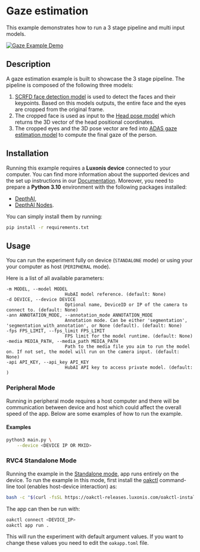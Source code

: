 # Gaze estimation

This example demonstrates how to run a 3 stage pipeline and multi input models.

[![Gaze Example Demo](https://github.com/luxonis/depthai-experiments/assets/18037362/6c7688e5-30bc-4bed-8455-8b8e9899c5b0)](https://tinyurl.com/5h3dycc5)

## Description

A gaze estimation example is built to showcase the 3 stage pipeline. The pipeline is composed of the following three models:

1. [SCRFD face detection model](https://hub.luxonis.com/ai/models/1f3d7546-66e4-43a8-8724-2fa27df1096f?view=page) is used to detect the faces and their keypoints. Based on this models outputs, the entire face and the eyes are cropped from the original frame.
1. The cropped face is used as input to the [Head pose model](https://hub.luxonis.com/ai/models/068ac18a-de71-4a6e-9f0f-42776c0ef980?view=page) which returns the 3D vector of the head positional coordinates.
1. The cropped eyes and the 3D pose vector are fed into [ADAS gaze estimation model](https://hub.luxonis.com/ai/models/b174ff1b-740b-4016-b8d5-b9488dbdd657?view=page) to compute the final gaze of the person.

## Installation

Running this example requires a **Luxonis device** connected to your computer. You can find more information about the supported devices and the set up instructions in our [Documentation](https://rvc4.docs.luxonis.com/hardware).
Moreover, you need to prepare a **Python 3.10** environment with the following packages installed:

- [DepthAI](https://pypi.org/project/depthai/),
- [DepthAI Nodes](https://pypi.org/project/depthai-nodes/).

You can simply install them by running:

```bash
pip install -r requirements.txt
```

## Usage

You can run the experiment fully on device (`STANDALONE` mode) or using your your computer as host (`PERIPHERAL` mode).

Here is a list of all available parameters:

```
-m MODEL, --model MODEL
                      HubAI model reference. (default: None)
-d DEVICE, --device DEVICE
                      Optional name, DeviceID or IP of the camera to connect to. (default: None)
-ann ANNOTATION_MODE, --annotation_mode ANNOTATION_MODE
                      Annotation mode. Can be either 'segmentation', 'segmentation_with_annotation', or None (default). (default: None)
-fps FPS_LIMIT, --fps_limit FPS_LIMIT
                      FPS limit for the model runtime. (default: None)
-media MEDIA_PATH, --media_path MEDIA_PATH
                      Path to the media file you aim to run the model on. If not set, the model will run on the camera input. (default: None)
-api API_KEY, --api_key API_KEY
                      HubAI API key to access private model. (default: )
```

### Peripheral Mode

Running in peripheral mode requires a host computer and there will be communication between device and host which could affect the overall speed of the app. Below are some examples of how to run the example.

#### Examples

```bash
python3 main.py \
    --device <DEVICE IP OR MXID>
```

### RVC4 Standalone Mode

Running the example in the [Standalone mode](https://rvc4.docs.luxonis.com/software/depthai/standalone/), app runs entirely on the device.
To run the example in this mode, first install the [oakctl](https://rvc4.docs.luxonis.com/software/tools/oakctl/) command-line tool (enables host-device interaction) as:

```bash
bash -c "$(curl -fsSL https://oakctl-releases.luxonis.com/oakctl-installer.sh)"
```

The app can then be run with:

```bash
oakctl connect <DEVICE_IP>
oakctl app run .
```

This will run the experiment with default argument values. If you want to change these values you need to edit the `oakapp.toml` file.
